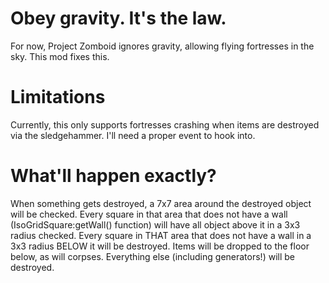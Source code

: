# Obey gravity. It's the law.

For now, Project Zomboid ignores gravity, allowing flying fortresses in the sky. This mod fixes this.

# Limitations

Currently, this only supports fortresses crashing when items are destroyed via the sledgehammer. I'll need a proper event to hook into.

# What'll happen exactly?

When something gets destroyed, a 7x7 area around the destroyed object will be checked. Every square in that area that does not have a wall (IsoGridSquare:getWall() function) will have all object above it in a 3x3 radius checked. Every square in THAT area that does not have a wall in a 3x3 radius BELOW it will be destroyed. Items will be dropped to the floor below, as will corpses. Everything else (including generators!) will be destroyed.
